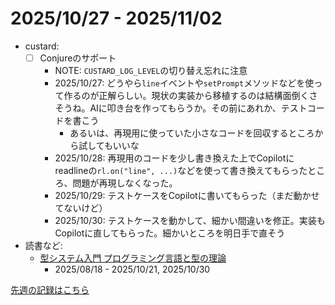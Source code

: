 # 2025/10/27 - 2025/11/02

- custard:
    - [ ] Conjureのサポート
        - NOTE: `CUSTARD_LOG_LEVEL`の切り替え忘れに注意
        - 2025/10/27: どうやら`line`イベントや`setPrompt`メソッドなどを使って作るのが正解らしい。現状の実装から移植するのは結構面倒くさそうね。AIに叩き台を作ってもらうか。その前にあれか、テストコードを書こう
            - あるいは、再現用に使っていた小さなコードを回収するところから試してもいいな
        - 2025/10/28: 再現用のコードを少し書き換えた上でCopilotにreadlineの`rl.on("line", ...)`などを使って書き換えてもらったところ、問題が再現しなくなった。
        - 2025/10/29: テストケースをCopilotに書いてもらった（まだ動かせてないけど）
        - 2025/10/30: テストケースを動かして、細かい間違いを修正。実装もCopilotに直してもらった。細かいところを明日手で直そう
- 読書など:
    - [型システム入門 プログラミング言語と型の理論](https://www.ohmsha.co.jp/book/9784274069116/)
        - 2025/08/18 - 2025/10/21, 2025/10/30

[先週の記録はこちら](https://github.com/igrep/daily-commits/blob/e675e790b7eb1b9a07182fcca0dbae61510232ef/yesterday.md)
